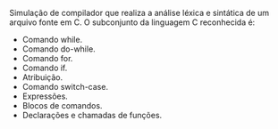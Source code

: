 Simulação de compilador que realiza a análise léxica e sintática de um arquivo fonte em C. O subconjunto da linguagem C reconhecida é:
- Comando while.
- Comando do-while.
- Comando for.
- Comando if.
- Atribuição.
- Comando switch-case.
- Expressões.
- Blocos de comandos.
- Declarações e chamadas de funções.